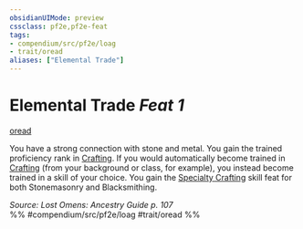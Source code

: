 ```yaml
---
obsidianUIMode: preview
cssclass: pf2e,pf2e-feat
tags:
- compendium/src/pf2e/loag
- trait/oread
aliases: ["Elemental Trade"]
---
```

# Elemental Trade  *Feat 1*  
[oread](/rules/traits/oread-b2.md)  


You have a strong connection with stone and metal. You gain the trained proficiency rank in [Crafting](/compendium/skills.md#Crafting). If you would automatically become trained in [Crafting](/compendium/skills.md#Crafting) (from your background or class, for example), you instead become trained in a skill of your choice. You gain the [Specialty Crafting](/compendium/feats/specialty-crafting.md) skill feat for both Stonemasonry and Blacksmithing.

*Source: Lost Omens: Ancestry Guide p. 107*  
%% #compendium/src/pf2e/loag #trait/oread %%